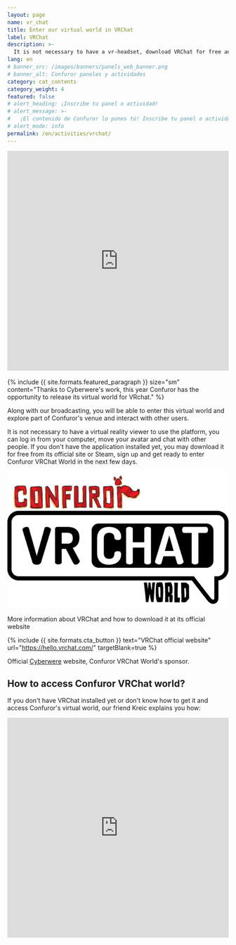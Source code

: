 ```yaml
---
layout: page
name: vr_chat
title: Enter our virtual world in VRChat
label: VRChat
description: >-
  It is not necessary to have a vr-headset, download VRChat for free and enter the virtual space that Confuror and Cyberwere have prepared for you
lang: en
# banner_src: /images/banners/panels_web_banner.png
# banner_alt: Confuror paneles y actividades
category: cat_contents
category_weight: 4
featured: false
# alert_heading: ¡Inscribe tu panel o actividad!
# alert_message: >-
#   ¡El contenido de Confuror lo pones tú! Inscribe tu panel o actividad para la edición de Confuror 2020 que se llevará a cabo en línea. Tienes hasta el 26 de septiembre para inscribir tu propuesta.
# alert_mode: info
permalink: /en/activities/vrchat/
---
```


<div class="container-overflow">
<iframe src="https://www.youtube.com/embed/EG0glsfpfAk" frameborder="0" allow="accelerometer; autoplay; clipboard-write; encrypted-media; gyroscope; picture-in-picture" allowfullscreen style="width: 100%; height: 500px;"></iframe>
</div>

{%
  include {{ site.formats.featured_paragraph }}
  size="sm"
  content="Thanks to Cyberwere's work, this year Confuror has the opportunity to release its virtual world for VRchat."
%}

Along with our broadcasting, you will be able to enter this virtual world and explore part of Confuror's venue and interact with other users.

It is not necessary to have a virtual reality viewer to use the platform, you can log in from your computer, move your avatar and chat with other people. If you don't have the application installed yet, you may download it for free from its official site or Steam, sign up and get ready to enter Confuror VRChat World in the next few days.

<div class="container" style="text-align: center;">
  <img class="img-fluid" src="/images/pictures/vrchat_confuror.png" alt="Confuror VRChat World" style="margin: auto">
</div>

More information about VRChat and how to download it at its official website

{%
  include {{ site.formats.cta_button }}
  text="VRChat official website"
  url="https://hello.vrchat.com/"
  targetBlank=true
%}

Official [Cyberwere](https://www.cyberwere.com/) website, Confuror VRChat World's sponsor.

## How to access Confuror VRChat world?

If you don't have VRChat installed yet or don't know how to get it and access Confuror's virtual world, our friend Kreic explains you how:

<div class="container-overflow">
<iframe src="https://www.youtube.com/embed/bmp9d8LFHhI" frameborder="0" allow="accelerometer; autoplay; clipboard-write; encrypted-media; gyroscope; picture-in-picture" allowfullscreen style="width: 100%; height: 500px;"></iframe>
</div>